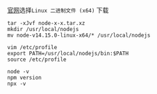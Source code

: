 [官网](https://nodejs.org/zh-cn/download/)选择`Linux 二进制文件 (x64)` 下载
```
tar -xJvf node-x-x.tar.xz
mkdir /usr/local/nodejs
mv node-v14.15.0-linux-x64/* /usr/local/nodejs

vim /etc/profile
export PATH=/usr/local/nodejs/bin:$PATH
source /etc/profile

node -v
npm version
npx -v
```